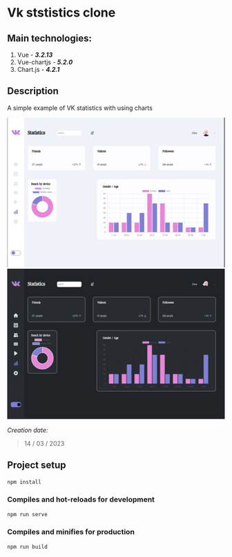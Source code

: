 # Vk ststistics clone

## Main technologies:
1. Vue - ***3.2.13***
2. Vue-chartjs - ***5.2.0***
3. Chart.js - ***4.2.1***

## Description
A simple example of VK statistics with using charts

![light](https://github.com/Eelllllyy/vk-statistics-clone/blob/main/src/screenshots/light-screen.png)
![dark](https://github.com/Eelllllyy/vk-statistics-clone/blob/main/src/screenshots/dark-screen.png)


_Creation date:_
>14 / 03 / 2023
## Project setup
```
npm install
```

### Compiles and hot-reloads for development
```
npm run serve
```

### Compiles and minifies for production
```
npm run build
```

